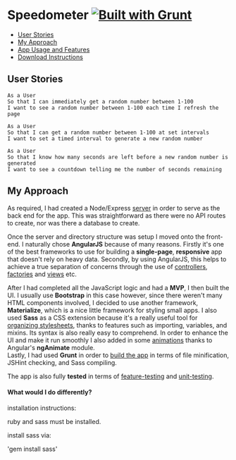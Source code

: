 # Speedometer [![Built with Grunt](https://cdn.gruntjs.com/builtwith.svg)](http://gruntjs.com/)

* [User Stories](#user-stories)
* [My Approach](#my-approach)
* [App Usage and Features](#app-usage-and-features)
* [Download Instructions](#download-instructions)

## User Stories

```
As a User
So that I can immediately get a random number between 1-100
I want to see a random number between 1-100 each time I refresh the page

As a User
So that I can get a random number between 1-100 at set intervals
I want to set a timed interval to generate a new random number

As a User
So that I know how many seconds are left before a new random number is generated
I want to see a countdown telling me the number of seconds remaining
```

## My Approach

As required, I had created a Node/Express [server](https://github.com/hsheikhm/speedometer/blob/master/server.js) in order to serve as the back end for the app. This was straightforward as there were no API routes to create, nor was there a database to create.

Once the server and directory structure was setup I moved onto the front-end. I naturally chose **AngularJS** because of many reasons. Firstly it's one of the best frameworks to use for building a **single-page**, **responsive** app that doesn't rely on heavy data. Secondly, by using AngularJS, this helps to achieve a true separation of concerns through the use of [controllers](https://github.com/hsheikhm/speedometer/blob/master/public/src/js/controllers/mainCtrl.js), [factories](https://github.com/hsheikhm/speedometer/tree/master/public/src/js/factories) and [views](https://github.com/hsheikhm/speedometer/blob/master/public/src/views/main-page.html) etc.

After I had completed all the JavaScript logic and had a **MVP**, I then built the UI. I usually use **Bootstrap** in this case however, since there weren't many HTML components involved, I decided to use another framework, **Materialize**, which is a nice little framework for styling small apps. I also used **Sass** as a CSS extension because it's a really useful tool for [organizing stylesheets](https://github.com/hsheikhm/speedometer/tree/master/public/src/css/sass), thanks to features such as importing, variables, and mixins. Its syntax is also really easy to comprehend. In order to enhance the UI and make it run smoothly I also added in some [animations](https://github.com/hsheikhm/speedometer/blob/master/public/src/css/sass/_animations.sass) thanks to Angular's **ngAnimate** module.  
Lastly, I had used **Grunt** in order to [build the app](https://github.com/hsheikhm/speedometer/blob/master/gruntfile.js) in terms of file minification, JSHint checking, and Sass compiling.

The app is also fully **tested** in terms of [feature-testing](https://github.com/hsheikhm/speedometer/blob/master/test/e2e/scenarios.js) and [unit-testing](https://github.com/hsheikhm/speedometer/tree/master/test/unit).

#### What would I do differently?















installation instructions:

ruby and sass must be installed.

install sass via:

'gem install sass'
